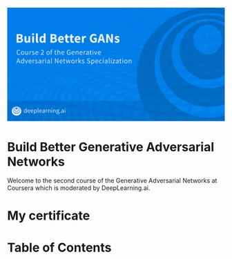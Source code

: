 ![](banner.png)
# Build Better Generative Adversarial Networks
Welcome to the second course of the Generative Adversarial Networks at Coursera which is moderated by DeepLearning.ai.

# My certificate

# Table of Contents